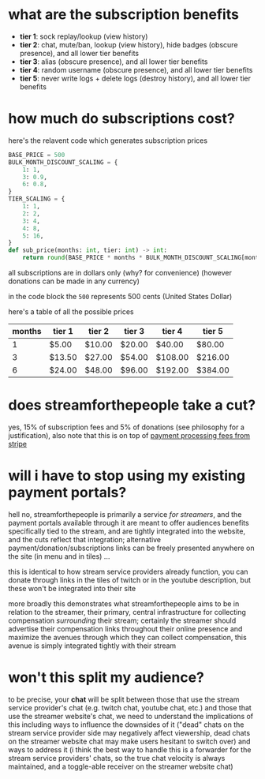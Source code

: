 # what are the subscription benefits
- **tier 1**: sock replay/lookup (view history)
- **tier 2**: chat, mute/ban, lookup (view history), hide badges (obscure presence), and all lower tier benefits
- **tier 3**: alias (obscure presence), and all lower tier benefits
- **tier 4**: random username (obscure presence), and all lower tier benefits
- **tier 5**: never write logs + delete logs (destroy history), and all lower tier benefits

# how much do subscriptions cost?
here's the relavent code which generates subscription prices
```python
BASE_PRICE = 500
BULK_MONTH_DISCOUNT_SCALING = {
    1: 1,
    3: 0.9,
    6: 0.8,
}
TIER_SCALING = {
    1: 1,
    2: 2,
    3: 4,
    4: 8,
    5: 16,
}
def sub_price(months: int, tier: int) -> int:
    return round(BASE_PRICE * months * BULK_MONTH_DISCOUNT_SCALING[months] * TIER_SCALING[tier])
```
all subscriptions are in dollars only (why? for convenience) (however donations can be made in any currency)

in the code block the `500` represents 500 cents (United States Dollar)

here's a table of all the possible prices

| months | tier 1 | tier 2 | tier 3 | tier 4 | tier 5 |
| - | - | - | - | - | - |
| 1 | $5.00 | $10.00 | $20.00 | $40.00 | $80.00 |
| 3 | $13.50 | $27.00 | $54.00 | $108.00 | $216.00 |
| 6 | $24.00 | $48.00 | $96.00 | $192.00 | $384.00 |


# does streamforthepeople take a cut?
yes, 15% of subscription fees and 5% of donations (see philosophy for a justification), also note that this is on top of [payment processing fees from stripe](https://stripe.com/pricing)

# will i have to stop using my existing payment portals?
hell no, streamforthepeople is primarily a service *for streamers*, and the payment portals available through it are meant to offer audiences benefits specifically tied to the stream, and are tightly integrated into the website, and the cuts reflect that integration; alternative payment/donation/subscriptions links can be freely presented anywhere on the site (in menu and in tiles) ...

this is identical to how stream service providers already function, you can donate through links in the tiles of twitch or in the youtube description, but these won't be integrated into their site

more broadly this demonstrates what streamforthepeople aims to be in relation to the streamer, their primary, central infrastructure for collecting compensation *surrounding* their stream; certainly the streamer should advertise their compensation links throughout their online presence and maximize the avenues through which they can collect compensation, this avenue is simply integrated tightly with their stream

# won't this split my audience?
to be precise, your **chat** will be split between those that use the stream service provider's chat (e.g. twitch chat, youtube chat, etc.) and those that use the streamer website's chat, we need to understand the implications of this including ways to influence the downsides of it ("dead" chats on the stream service provider side may negatively affect viewership, dead chats on the streamer website chat may make users hesitant to switch over) and ways to address it (i think the best way to handle this is a forwarder for the stream service providers' chats, so the true chat velocity is always maintained, and a toggle-able receiver on the streamer website chat)

